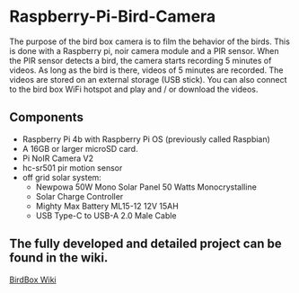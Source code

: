 # Raspberry-Pi-Bird-Camera

The purpose of the bird box camera is to film the behavior of the birds. This is done with a Raspberry pi, noir camera module and a PIR sensor.
When the PIR sensor detects a bird, the camera starts recording 5 minutes of videos. As long as the bird is there, videos of 5 minutes are recorded. 
The videos are stored on an external storage (USB stick). You can also connect to the bird box WiFi hotspot and play and / or download the videos.

## Components

* Raspberry Pi 4b with Raspberry Pi OS (previously called Raspbian)
* A 16GB or larger microSD card.
* Pi NoIR Camera V2
* hc-sr501 pir motion sensor
* off grid solar system:
  * Newpowa 50W Mono Solar Panel 50 Watts Monocrystalline
  * Solar Charge Controller
  * Mighty Max Battery ML15-12 12V 15AH
  * USB Type-C to USB-A 2.0 Male Cable

## The fully developed and detailed project can be found in the wiki.
[BirdBox Wiki](https://github.com/lander-creator/Raspberry-Pi-Bird-Camera/wiki)
